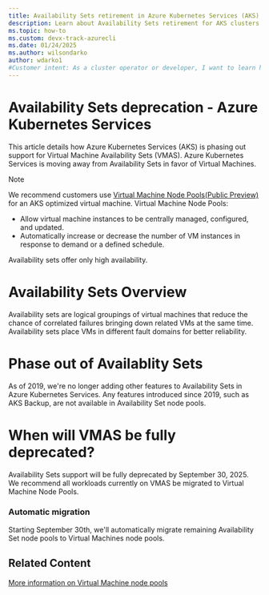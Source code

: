 ```yaml
---
title: Availability Sets retirement in Azure Kubernetes Services (AKS)
description: Learn about Availability Sets retirement for AKS clusters.
ms.topic: how-to
ms.custom: devx-track-azurecli
ms.date: 01/24/2025
ms.author: wilsondarko
author: wdarko1
#Customer intent: As a cluster operator or developer, I want to learn how to enable my cluster to create node pools with multiple Virtual Machine types.
---
```


# Availability Sets deprecation - Azure Kubernetes Services

This article details how Azure Kubernetes Services (AKS) is phasing out support for Virtual Machine Availability Sets (VMAS). 
Azure Kubernetes Services is moving away from Availability Sets in favor of Virtual Machines.

> [!NOTE]
> We recommend customers use [Virtual Machine Node Pools(Public Preview)](virtual-machines-node-pools.md) for an AKS optimized virtual machine. Virtual Machine Node Pools:
>
> - Allow virtual machine instances to be centrally managed, configured, and updated.
> - Automatically increase or decrease the number of VM instances in response to demand or a defined schedule.
>
> Availability sets offer only high availability.

# Availability Sets Overview
Availability sets are logical groupings of virtual machines that reduce the chance of correlated failures bringing down related VMs at the same time. Availability sets place VMs in different fault domains for better reliability.

# Phase out of Availablity Sets
As of 2019, we're no longer adding other features to Availability Sets in Azure Kubernetes Services. Any features introduced since 2019, such as AKS Backup, are not available in Availability Set node pools.

# When will VMAS be fully deprecated?
Availability Sets support will be fully deprecated by September 30, 2025. We recommend all workloads currently on VMAS be migrated to Virtual Machine Node Pools. 

### Automatic migration
Starting September 30th, we'll automatically migrate remaining Availability Set node pools to Virtual Machines node pools. 

## Related Content

[More information on Virtual Machine node pools](virtual-machines-node-pools.md)
